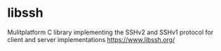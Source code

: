 # libssh
Mulitplatform C library implementing the SSHv2 and SSHv1 protocol for client and server implementations https://www.libssh.org/
